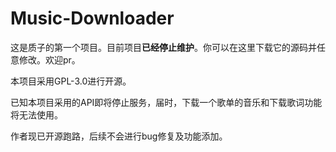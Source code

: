 # Music-Downloader
这是质子的第一个项目。目前项目**已经停止维护**。你可以在这里下载它的源码并任意修改。欢迎pr。

本项目采用GPL-3.0进行开源。

已知本项目采用的API即将停止服务，届时，下载一个歌单的音乐和下载歌词功能将无法使用。

作者现已开源跑路，后续不会进行bug修复及功能添加。
